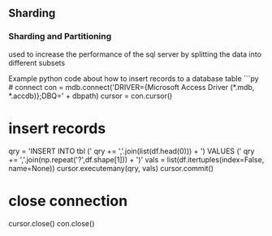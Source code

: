 ## Sharding

### Sharding and Partitioning
used to increase the performance of the sql server by splitting the data into different subsets

<text>
Example python code about
how to insert records to a database table
</text>
```py
# connect
con = mdb.connect('DRIVER={Microsoft Access Driver (*.mdb, *.accdb)};DBQ=' + dbpath)
cursor = con.cursor()

# insert records
qry = 'INSERT INTO tbl ('
qry += ','.join(list(df.head(0))) + ') VALUES ('
qry += ','.join(np.repeat('?',df.shape[1])) + ')'
vals = list(df.itertuples(index=False, name=None))
cursor.executemany(qry, vals)
cursor.commit()

# close connection
cursor.close()
con.close()
```
